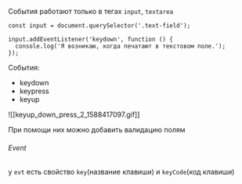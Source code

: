 
События работают только в тегах `input`, `textarea`


```
const input = document.querySelector('.text-field');  

input.addEventListener('keydown', function () {
  console.log('Я возникаю, когда печатают в текстовом поле.');
});
```

События:
- keydown
- keypress
- keyup

![[keyup_down_press_2_1588417097.gif]]


При помощи них можно добавить валидацию полям


###### Event 
у `evt`   есть свойство `key`(название клавиши) и `keyCode`(код клавиши)